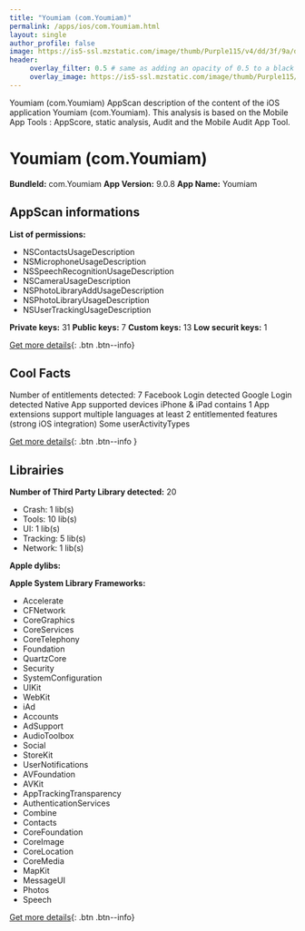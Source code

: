 ```yaml
---
title: "Youmiam (com.Youmiam)"
permalink: /apps/ios/com.Youmiam.html
layout: single
author_profile: false
image: https://is5-ssl.mzstatic.com/image/thumb/Purple115/v4/dd/3f/9a/dd3f9a3f-d0a2-137c-26e8-d3dcf5316c50/AppIcon-0-1x_U007emarketing-0-10-0-85-220.png/512x512bb.jpg
header: 
     overlay_filter: 0.5 # same as adding an opacity of 0.5 to a black background
     overlay_image: https://is5-ssl.mzstatic.com/image/thumb/Purple115/v4/dd/3f/9a/dd3f9a3f-d0a2-137c-26e8-d3dcf5316c50/AppIcon-0-1x_U007emarketing-0-10-0-85-220.png/512x512bb.jpg
---
```

Youmiam (com.Youmiam) AppScan description of the content of the iOS application Youmiam (com.Youmiam). This analysis is based on the Mobile App Tools : AppScore, static analysis, Audit and the Mobile Audit App Tool.

# Youmiam (com.Youmiam)

**BundleId:** com.Youmiam
**App Version:** 9.0.8
**App Name:** Youmiam


## AppScan informations 

**List of permissions:** 
- NSContactsUsageDescription
- NSMicrophoneUsageDescription
- NSSpeechRecognitionUsageDescription
- NSCameraUsageDescription
- NSPhotoLibraryAddUsageDescription
- NSPhotoLibraryUsageDescription
- NSUserTrackingUsageDescription
  
  
**Private keys:** 31
**Public keys:** 7
**Custom keys:** 13
**Low securit keys:** 1
  
[Get more details](/pricing.html){: .btn .btn--info}

## Cool Facts

Number of entitlements detected: 7
Facebook Login detected
Google Login detected
Native App
supported devices iPhone & iPad
contains 1 App extensions
support multiple languages
at least 2 entitlemented features (strong iOS integration)
Some userActivityTypes
  
[Get more details](/pricing.html){: .btn .btn--info }

## Librairies 
**Number of Third Party Library detected:** 20
- Crash: 1 lib(s)
- Tools: 10 lib(s)
- UI: 1 lib(s)
- Tracking: 5 lib(s)
- Network: 1 lib(s)


**Apple dylibs:**


**Apple System Library Frameworks:**
- Accelerate
- CFNetwork
- CoreGraphics
- CoreServices
- CoreTelephony
- Foundation
- QuartzCore
- Security
- SystemConfiguration
- UIKit
- WebKit
- iAd
- Accounts
- AdSupport
- AudioToolbox
- Social
- StoreKit
- UserNotifications
- AVFoundation
- AVKit
- AppTrackingTransparency
- AuthenticationServices
- Combine
- Contacts
- CoreFoundation
- CoreImage
- CoreLocation
- CoreMedia
- MapKit
- MessageUI
- Photos
- Speech


  
[Get more details](/pricing.html){: .btn .btn--info}

